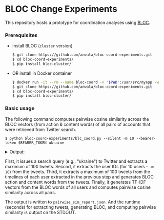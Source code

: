 # BLOC Change Experiments

This repository hosts a prototype for coordination analyses using [BLOC](https://github.com/anwala/bloc).

### Prerequisites

* Install BLOC (`cluster` version)
  ```bash
  $ git clone https://github.com/anwala/bloc-coord-experiments.git
  $ cd bloc-coord-experiments/
  $ pip install bloc-cluster/
  ```
* OR install in Docker container
  ```bash
  $ docker run -it --rm --name bloc-coord -v "$PWD":/usr/src/myapp -w /usr/src/myapp python:3.7-stretch bash
  $ git clone https://github.com/anwala/bloc-coord-experiments.git
  $ cd bloc-coord-experiments/
  $ pip install bloc-cluster/
  ```

### Basic usage

The following command computes pairwise cosine similarity across the BLOC vectors (from action & content words) of all pairs of accounts that were retrieved from Twitter search.

```
$ python bloc-coord-experiments/blc_coord.py --silent -m 10 --bearer-token $BEARER_TOKEN ukraine
```

<details>
    <summary>Output:</summary>

    ```
    Done!
    Runtime for extracting tweets: 14.970428
    Runtime for generating BLOC: 0.059710000000000006
    Runtime for pairwise cosine sime: 0.06939816474914551

    Total users: 10
    Total tweets: 912
    Total pairs: 45

    Wrote pairwise_sim_report.json. Preview of first 10 most similar user pairs.
        01. 0.866 Savedemocracyi2, Jojo97223
        02. 0.861 crudeoil1000, jgoldsto
        03. 0.851 Jojo97223, SheilaMacCallum
        04. 0.815 Savedemocracyi2, SheilaMacCallum
        05. 0.793 Savedemocracyi2, Mostrarasesor
        06. 0.721 mccarrennews, SheilaMacCallum
        07. 0.695 Jojo97223, Mostrarasesor
        08. 0.670 Savedemocracyi2, mccarrennews
        09. 0.651 mccarrennews, jgoldsto
        10. 0.617 mccarrennews, Jojo97223
    ```
</details>

First, it issues a search query (e.g., "ukraine") to Twitter and extracts a maximum of 100 tweets. Second, it extracts the user IDs (for 10 users - `-m 10`) from the tweets. Third, it extracts a maximum of 100 tweets from the timelines of each user extracted in the previous step and generates BLOC action and content words from the tweets. Finally, it generates TF-IDF vectors from the BLOC words of all users and computes pairwise cosine similarity across all pairs.

The output is written to `pairwise_sim_report.json`. And the runtime (seconds) for extracting tweets, generating BLOC, and computing pairwise similarity is output on the STDOUT.
